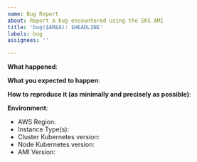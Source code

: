 ```yaml
---
name: Bug Report
about: Report a bug encountered using the EKS AMI
title: 'bug($AREA): $HEADLINE'
labels: bug
assignees: ''

---
```


<!-- Please use this template while reporting a bug and provide as much info as possible. Please also search for existing open and closed issues that may answer your question. Thanks!-->

**What happened**:

**What you expected to happen**:

**How to reproduce it (as minimally and precisely as possible)**:

**Environment**:
- AWS Region:
- Instance Type(s):
- Cluster Kubernetes version:
- Node Kubernetes version:
- AMI Version:

<!-- If this is a security issue, please do not discuss on GitHub. Please report any suspected or confirmed security issues to AWS Security https://aws.amazon.com/security/vulnerability-reporting/ -->
